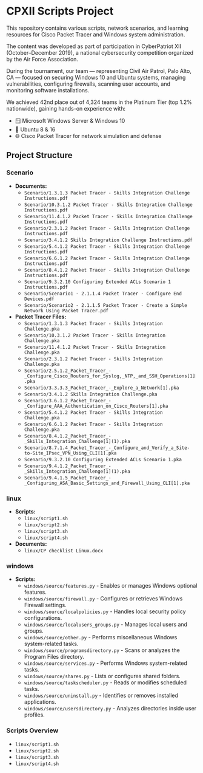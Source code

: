# CPXII Scripts Project

This repository contains various scripts, network scenarios, and learning resources for Cisco Packet Tracer and Windows system administration.

The content was developed as part of participation in CyberPatriot XII (October–December 2019), a national cybersecurity competition organized by the Air Force Association.

During the tournament, our team — representing Civil Air Patrol, Palo Alto, CA — focused on securing Windows 10 and Ubuntu systems, managing vulnerabilities, configuring firewalls, scanning user accounts, and monitoring software installations.

We achieved 42nd place out of 4,324 teams in the Platinum Tier (top 1.2% nationwide), gaining hands-on experience with:

- 🪟 Microsoft Windows Server & Windows 10
- 🐧 Ubuntu 8 & 16
- 🌐 Cisco Packet Tracer for network simulation and defense

## Project Structure

### Scenario
- **Documents:**
  - `Scenario/1.3.1.3 Packet Tracer - Skills Integration Challenge Instructions.pdf`
  - `Scenario/10.3.1.2 Packet Tracer - Skills Integration Challenge Instructions.pdf`
  - `Scenario/11.4.1.2 Packet Tracer - Skills Integration Challenge Instructions.pdf`
  - `Scenario/2.3.1.2 Packet Tracer - Skills Integration Challenge Instructions.pdf`
  - `Scenario/3.4.1.2 Skills Integration Challenge Instructions.pdf`
  - `Scenario/5.4.1.2 Packet Tracer - Skills Integration Challenge Instructions.pdf`
  - `Scenario/6.6.1.2 Packet Tracer - Skills Integration Challenge Instructions.pdf`
  - `Scenario/8.4.1.2 Packet Tracer - Skills Integration Challenge Instructions.pdf`
  - `Scenario/9.3.2.10 Configuring Extended ACLs Scenario 1 Instructions.pdf`
  - `Scenario/Scenario1 - 2.1.1.4 Packet Tracer - Configure End Devices.pdf`
  - `Scenario/Scenario2 - 2.1.1.5 Packet Tracer - Create a Simple  Network Using Packet Tracer.pdf`
- **Packet Tracer Files:**
  - `Scenario/1.3.1.3 Packet Tracer - Skills Integration Challenge.pka`
  - `Scenario/10.3.1.2 Packet Tracer - Skills Integration Challenge.pka`
  - `Scenario/11.4.1.2 Packet Tracer - Skills Integration Challenge.pka`
  - `Scenario/2.3.1.2 Packet Tracer - Skills Integration Challenge.pka`
  - `Scenario/2.5.1.2_Packet_Tracer_-_Configure_Cisco_Routers_for_Syslog,_NTP,_and_SSH_Operations[1].pka`
  - `Scenario/3.3.3.3_Packet_Tracer_-_Explore_a_Network[1].pka`
  - `Scenario/3.4.1.2 Skills Integration Challenge.pka`
  - `Scenario/3.6.1.2_Packet_Tracer_-_Configure_AAA_Authentication_on_Cisco_Routers[1].pka`
  - `Scenario/5.4.1.2 Packet Tracer - Skills Integration Challenge.pka`
  - `Scenario/6.6.1.2 Packet Tracer - Skills Integration Challenge.pka`
  - `Scenario/8.4.1.2_Packet_Tracer_-_Skills_Integration_Challenge[1](1).pka`
  - `Scenario/8.7.1.4_Packet_Tracer_-_Configure_and_Verify_a_Site-to-Site_IPsec_VPN_Using_CLI[1].pka`
  - `Scenario/9.3.2.10 Configuring Extended ACLs Scenario 1.pka`
  - `Scenario/9.4.1.2_Packet_Tracer_-_Skills_Integration_Challenge[1](1).pka`
  - `Scenario/9.4.1.5_Packet_Tracer_-_Configuring_ASA_Basic_Settings_and_Firewall_Using_CLI[1].pka`

### linux
- **Scripts:**
  - `linux/script1.sh`
  - `linux/script2.sh`
  - `linux/script3.sh`
  - `linux/script4.sh`
- **Documents:**
  - `linux/CP checklist Linux.docx`

### windows
- **Scripts:**
  - `windows/source/features.py` - Enables or manages Windows optional features.
  - `windows/source/firewall.py` - Configures or retrieves Windows Firewall settings.
  - `windows/source/localpolicies.py` - Handles local security policy configurations.
  - `windows/source/localusers_groups.py` - Manages local users and groups.
  - `windows/source/other.py` - Performs miscellaneous Windows system-related tasks.
  - `windows/source/programsdirectory.py` - Scans or analyzes the Program Files directory.
  - `windows/source/services.py` - Performs Windows system-related tasks.
  - `windows/source/shares.py` - Lists or configures shared folders.
  - `windows/source/taskscheduler.py` - Reads or modifies scheduled tasks.
  - `windows/source/uninstall.py` - Identifies or removes installed applications.
  - `windows/source/usersdirectory.py` - Analyzes directories inside user profiles.

### Scripts Overview
- `linux/script1.sh`
- `linux/script2.sh`
- `linux/script3.sh`
- `linux/script4.sh`
